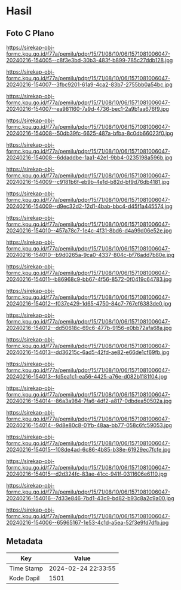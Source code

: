 # Hasil

## Foto C Plano

https://sirekap-obj-formc.kpu.go.id/f77a/pemilu/pdpr/15/71/08/10/06/1571081006047-20240216-154005--c8f3e3bd-30b3-483f-b899-785c27ddb128.jpg

https://sirekap-obj-formc.kpu.go.id/f77a/pemilu/pdpr/15/71/08/10/06/1571081006047-20240216-154007--3fbc9201-61a9-4ca2-83b7-2755bb0a54bc.jpg

https://sirekap-obj-formc.kpu.go.id/f77a/pemilu/pdpr/15/71/08/10/06/1571081006047-20240216-154007--ea981160-7a9d-4736-bec1-2a9b1aa676f9.jpg

https://sirekap-obj-formc.kpu.go.id/f77a/pemilu/pdpr/15/71/08/10/06/1571081006047-20240216-154008--50db39fc-6625-487a-bfba-8c0db66023f0.jpg

https://sirekap-obj-formc.kpu.go.id/f77a/pemilu/pdpr/15/71/08/10/06/1571081006047-20240216-154008--6ddaddbe-1aa1-42e1-9bb4-0235198a596b.jpg

https://sirekap-obj-formc.kpu.go.id/f77a/pemilu/pdpr/15/71/08/10/06/1571081006047-20240216-154009--c9181b6f-eb9b-4e1d-b82d-bf9d76db4181.jpg

https://sirekap-obj-formc.kpu.go.id/f77a/pemilu/pdpr/15/71/08/10/06/1571081006047-20240216-154009--d9ec32d2-12d1-4bab-bbc4-d45f1a445574.jpg

https://sirekap-obj-formc.kpu.go.id/f77a/pemilu/pdpr/15/71/08/10/06/1571081006047-20240216-154010--457a78c7-1e4c-4f31-8bd6-d4a99d06e52e.jpg

https://sirekap-obj-formc.kpu.go.id/f77a/pemilu/pdpr/15/71/08/10/06/1571081006047-20240216-154010--b9d0265a-9ca0-4337-804c-bf76add7b80e.jpg

https://sirekap-obj-formc.kpu.go.id/f77a/pemilu/pdpr/15/71/08/10/06/1571081006047-20240216-154011--b86968c9-bb67-4f56-8572-0f0419c64783.jpg

https://sirekap-obj-formc.kpu.go.id/f77a/pemilu/pdpr/15/71/08/10/06/1571081006047-20240216-154012--f037e429-1d65-4750-84c7-767ef6383de0.jpg

https://sirekap-obj-formc.kpu.go.id/f77a/pemilu/pdpr/15/71/08/10/06/1571081006047-20240216-154012--dd50618c-69c6-477b-9156-e0bb72afa68a.jpg

https://sirekap-obj-formc.kpu.go.id/f77a/pemilu/pdpr/15/71/08/10/06/1571081006047-20240216-154013--dd36215c-6ad5-42fd-ae82-e66de1cf69fb.jpg

https://sirekap-obj-formc.kpu.go.id/f77a/pemilu/pdpr/15/71/08/10/06/1571081006047-20240216-154013--fd5ea1c1-ea56-4425-a76e-d082b1181f04.jpg

https://sirekap-obj-formc.kpu.go.id/f77a/pemilu/pdpr/15/71/08/10/06/1571081006047-20240216-154014--86a3a984-7fa6-4df2-a817-0dbdea50502a.jpg

https://sirekap-obj-formc.kpu.go.id/f77a/pemilu/pdpr/15/71/08/10/06/1571081006047-20240216-154014--9d8e80c8-01fb-48aa-bb77-058c6fc59053.jpg

https://sirekap-obj-formc.kpu.go.id/f77a/pemilu/pdpr/15/71/08/10/06/1571081006047-20240216-154015--108de4ad-6c86-4b85-b38e-61929ec7fcfe.jpg

https://sirekap-obj-formc.kpu.go.id/f77a/pemilu/pdpr/15/71/08/10/06/1571081006047-20240216-154015--d2d324fc-83ae-41cc-941f-0311606e6110.jpg

https://sirekap-obj-formc.kpu.go.id/f77a/pemilu/pdpr/15/71/08/10/06/1571081006047-20240216-154016--7d33e846-7bd1-43c9-bd82-b93c8a2c9a00.jpg

https://sirekap-obj-formc.kpu.go.id/f77a/pemilu/pdpr/15/71/08/10/06/1571081006047-20240216-154006--65965167-1e53-4c1d-a5ea-52f3e9fd7dfb.jpg


## Metadata

| Key        | Value               |
| ---------- | ------------------- |
| Time Stamp | 2024-02-24 22:33:55 |
| Kode Dapil | 1501                |



